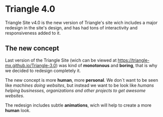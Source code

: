 # Triangle 4.0

Triangle Site v4.0 is the new version of Triangle's site wich includes a major redesign in the site's design, and has had tons of interactivity and responsiveness added to it.

## The new concept

Last version of the Triangle Site (wich can be viewed at https://triangle-mx.github.io/Triangle-3.0) was kind of **monotonous** and **boring**, that is why we decided to redesign completely it.

The new concept is more **human**, more **personal**. We don´t want to be seen like <i>machines doing websites</i>, but instead we want to be look like <i>humans helping businesses, organizations and other projects to get awesome websites</i>.

The redesign includes subtle **animations**, wich will help to create a more **human** look.
